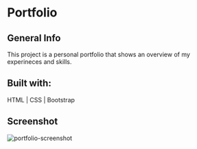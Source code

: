 # Portfolio
## General Info
This project is a personal portfolio that shows an overview of my experineces and skills.
## Built with:
HTML | CSS | Bootstrap
## Screenshot
![portfolio-screenshot](https://user-images.githubusercontent.com/114452775/217135583-1e4dc68b-9ed1-41ce-aaa4-c81980c61ce0.JPG)
